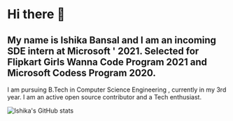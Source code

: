 # Hi there 👋

## My name is Ishika Bansal and I am an incoming SDE intern at Microsoft ' 2021. Selected for Flipkart Girls Wanna Code Program 2021 and Microsoft Codess Program 2020.  

I am pursuing B.Tech in Computer Science Engineering , currently in my 3rd year. I am an active open source contributor and a Tech enthusiast. 

<!--
**ishikabansal04/ishikabansal04** is a ✨ _special_ ✨ repository because its `README.md` (this file) appears on your GitHub profile.

Here are some ideas to get you started:

- 🔭 I’m currently working on ...
- 🌱 I’m currently learning ...
- 👯 I’m looking to collaborate on ...
- 🤔 I’m looking for help with ...
- 💬 Ask me about ...
- 📫 How to reach me: ...
- 😄 Pronouns: ...
- ⚡ Fun fact: ...
-->

![Ishika's GitHub stats](https://github-readme-stats.vercel.app/api?username=ishikabansal04&show_icons=true&theme=radical)
